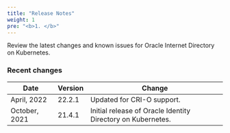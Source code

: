 ```yaml
---
title: "Release Notes"
weight: 1
pre: "<b>1. </b>"
---
```


Review the latest changes and known issues for Oracle Internet Directory on Kubernetes.

### Recent changes

| Date | Version | Change |
| --- | --- | --- |
| April, 2022 | 22.2.1 | Updated for CRI-O support.|
| October, 2021 | 21.4.1 | Initial release of Oracle Identity Directory on Kubernetes. |

